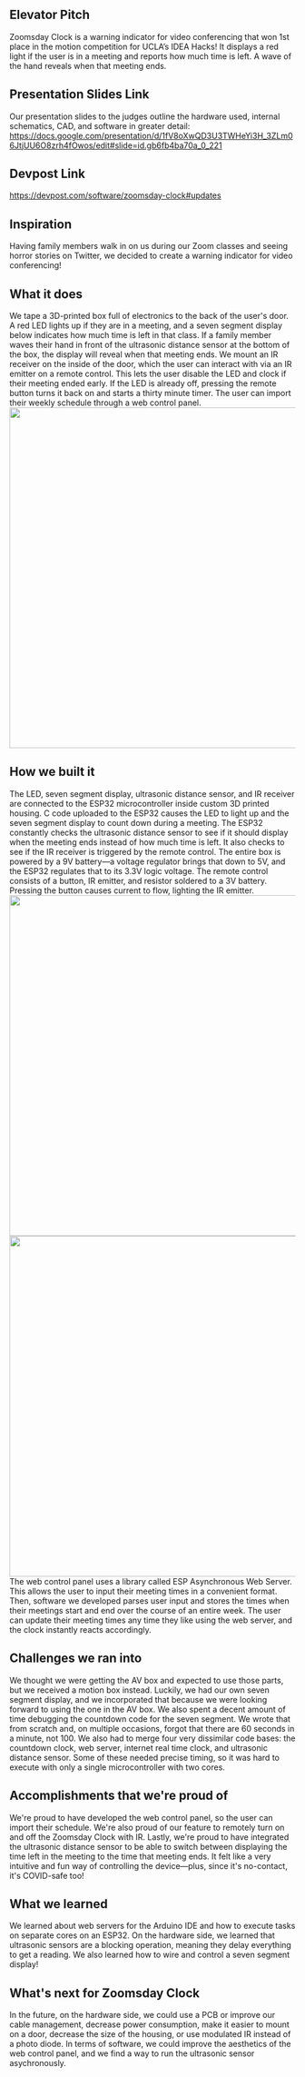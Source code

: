 ## Elevator Pitch
Zoomsday Clock is a warning indicator for video conferencing that won 1st place in the motion competition for UCLA’s IDEA Hacks! It displays a red light if the user is in a meeting and reports how much time is left. A wave of the hand reveals when that meeting ends.
## Presentation Slides Link
Our presentation slides to the judges outline the hardware used, internal schematics, CAD, and software in greater detail:
https://docs.google.com/presentation/d/1fV8oXwQD3U3TWHeYi3H_3ZLm06JtjUU6O8zrh4fOwos/edit#slide=id.gb6fb4ba70a_0_221
## Devpost Link
https://devpost.com/software/zoomsday-clock#updates
## Inspiration
Having family members walk in on us during our Zoom classes and seeing horror stories on Twitter, we decided to create a warning indicator for video conferencing!
## What it does
We tape a 3D-printed box full of electronics to the back of the user's door. A red LED lights up if they are in a meeting, and a seven segment display below indicates how much time is left in that class. If a family member waves their hand in front of the ultrasonic distance sensor at the bottom of the box, the display will reveal when that meeting ends. We mount an IR receiver on the inside of the door, which the user can interact with via an IR emitter on a remote control. This lets the user disable the LED and clock if their meeting ended early. If the LED is already off, pressing the remote button turns it back on and starts a thirty minute timer. The user can import their weekly schedule through a web control panel.
<img src=https://github.com/courtney-gibbons/IDEAHacks/blob/main/Zoomsday%20Clock%20(Day).jpeg width=600>
## How we built it
The LED, seven segment display, ultrasonic distance sensor, and IR receiver are connected to the ESP32 microcontroller inside custom 3D printed housing. C code uploaded to the ESP32 causes the LED to light up and the seven segment display to count down during a meeting. The ESP32 constantly checks the ultrasonic distance sensor to see if it should display when the meeting ends instead of how much time is left. It also checks to see if the IR receiver is triggered by the remote control. The entire box is powered by a 9V battery—a voltage regulator brings that down to 5V, and the ESP32 regulates that to its 3.3V logic voltage.  The remote control consists of a button, IR emitter, and resistor soldered to a 3V battery. Pressing the button causes current to flow, lighting the IR emitter.
<img src=https://github.com/courtney-gibbons/IDEAHacks/blob/main/IR%20Remote%20Control.JPEG width=600>
<img src=https://github.com/courtney-gibbons/IDEAHacks/blob/main/IR%20Receiver.jpeg width=600>
The web control panel uses a library called ESP Asynchronous Web Server. This allows the user to input their meeting times in a convenient format. Then, software we developed parses user input and stores the times when their meetings start and end over the course of an entire week. The user can update their meeting times any time they like using the web server, and the clock instantly reacts accordingly.
## Challenges we ran into
We thought we were getting the AV box and expected to use those parts, but we received a motion box instead. Luckily, we had our own seven segment display, and we incorporated that because we were looking forward to using the one in the AV box. We also spent a decent amount of time debugging the countdown code for the seven segment. We wrote that from scratch and, on multiple occasions, forgot that there are 60 seconds in a minute, not 100. We also had to merge four very dissimilar code bases: the countdown clock, web server, internet real time clock, and ultrasonic distance sensor. Some of these needed precise timing, so it was hard to execute with only a single microcontroller with two cores.
## Accomplishments that we're proud of
We're proud to have developed the web control panel, so the user can import their schedule. We're also proud of our feature to remotely turn on and off the Zoomsday Clock with IR. Lastly, we're proud to have integrated the ultrasonic distance sensor to be able to switch between displaying the time left in the meeting to the time that meeting ends. It felt like a very intuitive and fun way of controlling the device—plus, since it's no-contact, it's COVID-safe too!
## What we learned
We learned about web servers for the Arduino IDE and how to execute tasks on separate cores on an ESP32. On the hardware side, we learned that ultrasonic sensors are a blocking operation, meaning they delay everything to get a reading. We also learned how to wire and control a seven segment display!
## What's next for Zoomsday Clock
In the future, on the hardware side, we could use a PCB or improve our cable management, decrease power consumption, make it easier to mount on a door, decrease the size of the housing, or use modulated IR instead of a photo diode. In terms of software, we could improve the aesthetics of the web control panel, and we find a way to run the ultrasonic sensor asychronously.
